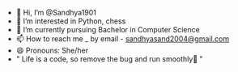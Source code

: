 - 👋 Hi, I’m @Sandhya1901
- 👀 I’m interested in Python, chess
- 🌱 I’m currently pursuing Bachelor in Computer Science
- 📫 How to reach me _ by email - sandhyasand2004@gmail.com
- 😄 Pronouns: She/her
- " Life is a code, so remove the bug and run smoothly🫠 "


<!---
Sandhya1901/Sandhya1901 is a ✨ special ✨ repository because its `README.md` (this file) appears on your GitHub profile.
You can click the Preview link to take a look at your changes.
--->
